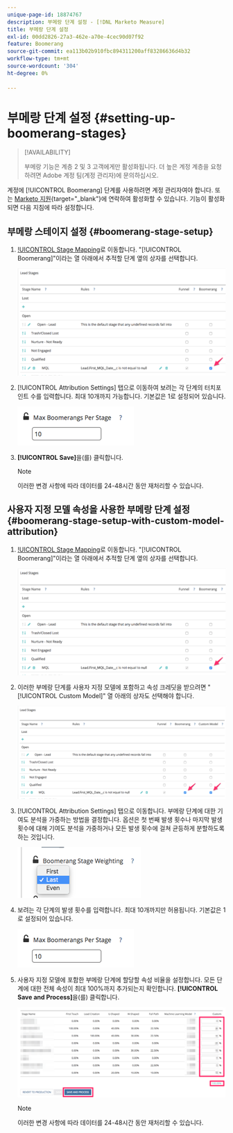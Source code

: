 ```yaml
---
unique-page-id: 18874767
description: 부메랑 단계 설정 - [!DNL Marketo Measure]
title: 부메랑 단계 설정
exl-id: 00dd2826-27a3-462e-a70e-4cec90d07f92
feature: Boomerang
source-git-commit: ea113b02b910fbc894311200aff83286636d4b32
workflow-type: tm+mt
source-wordcount: '304'
ht-degree: 0%

---
```


# 부메랑 단계 설정 {#setting-up-boomerang-stages}

>[!AVAILABILITY]
>
>부메랑 기능은 계층 2 및 3 고객에게만 활성화됩니다. 더 높은 계정 계층을 요청하려면 Adobe 계정 팀(계정 관리자)에 문의하십시오.

계정에 [!UICONTROL Boomerang] 단계를 사용하려면 계정 관리자여야 합니다. 또는 [Marketo 지원](https://nation.marketo.com/t5/support/ct-p/Support){target="_blank"}에 연락하여 활성화할 수 있습니다. 기능이 활성화되면 다음 지침에 따라 설정합니다.

## 부메랑 스테이지 설정 {#boomerang-stage-setup}

1. [!UICONTROL Stage Mapping](으)로 이동합니다. &quot;[!UICONTROL Boomerang]&quot;이라는 열 아래에서 추적할 단계 옆의 상자를 선택합니다.

   ![](assets/1-2.png)

1. [!UICONTROL Attribution Settings] 탭으로 이동하여 보려는 각 단계의 터치포인트 수를 입력합니다. 최대 10개까지 가능합니다. 기본값은 1로 설정되어 있습니다.

   ![](assets/2-2.png)

1. **[!UICONTROL Save]**&#x200B;을(를) 클릭합니다.

   >[!NOTE]
   >
   >이러한 변경 사항에 따라 데이터를 24-48시간 동안 재처리할 수 있습니다.

## 사용자 지정 모델 속성을 사용한 부메랑 단계 설정 {#boomerang-stage-setup-with-custom-model-attribution}

1. [!UICONTROL Stage Mapping](으)로 이동합니다. &quot;[!UICONTROL Boomerang]&quot;이라는 열 아래에서 추적할 단계 옆의 상자를 선택합니다.

   ![](assets/3-1.png)

1. 이러한 부메랑 단계를 사용자 지정 모델에 포함하고 속성 크레딧을 받으려면 &quot;[!UICONTROL Custom Model]&quot; 열 아래의 상자도 선택해야 합니다.

   ![](assets/4-1.png)

1. [!UICONTROL Attribution Settings] 탭으로 이동합니다. 부메랑 단계에 대한 기여도 분석을 가중하는 방법을 결정합니다. 옵션은 첫 번째 발생 횟수나 마지막 발생 횟수에 대해 기여도 분석을 가중하거나 모든 발생 횟수에 걸쳐 균등하게 분할하도록 하는 것입니다.

   ![](assets/5-1.png)

1. 보려는 각 단계의 발생 횟수를 입력합니다. 최대 10개까지만 허용됩니다. 기본값은 1로 설정되어 있습니다.

   ![](assets/6-1.png)

1. 사용자 지정 모델에 포함한 부메랑 단계에 할당할 속성 비율을 설정합니다. 모든 단계에 대한 전체 속성이 최대 100%까지 추가되는지 확인합니다. **[!UICONTROL Save and Process]**&#x200B;을(를) 클릭합니다.

   ![](assets/7-1.png)

   >[!NOTE]
   >
   >이러한 변경 사항에 따라 데이터를 24-48시간 동안 재처리할 수 있습니다.
